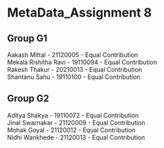 # MetaData_Assignment 8

Group G1 
-----------------------------------

Aakash Mittal - 21120005 - Equal Contribution\
Mekala Rishitha Ravi - 19110094 - Equal Contribution\
Rakesh Thakur - 20210013 - Equal Contribution\
Shantanu Sahu - 19110100 - Equal Contribution


Group G2 
-----------------------------------

Aditya Shakya - 19110072 - Equal Contribution\
Jinal Swarnakar - 21120009 - Equal Contribution\
Mohak Goyal - 21120012 - Equal Contribution\
Nidhi Wankhede - 21120013 - Equal Contribution
